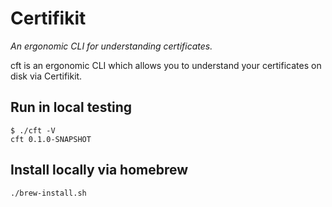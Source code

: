 Certifikit
==========

_An ergonomic CLI for understanding certificates._

cft is an ergonomic CLI which allows you to understand your certificates
on disk via Certifikit.

## Run in local testing

```
$ ./cft -V
cft 0.1.0-SNAPSHOT
```

## Install locally via homebrew

```
./brew-install.sh
```
